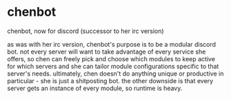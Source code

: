# chenbot
chenbot, now for discord (successor to her irc version)

as was with her irc version, chenbot's purpose is to be a modular discord bot. not every server will want to take advantage of every service she offers, so chen can freely pick and choose which modules to keep active for which servers and she can tailor module configurations specific to that server's needs. ultimately, chen doesn't do anything unique or productive in particular - she is just a shitposting bot. the other downside is that every server gets an instance of every module, so runtime is heavy.